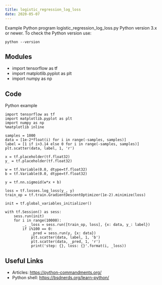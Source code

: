 ```yaml
---
title: logistic_regression_log_loss
date: 2020-05-07
---
```

Example Python program logistic_regression_log_loss.py
Python version 3.x or newer.
To check the Python version use:

    python --version

## Modules

* import tensorflow as tf
* import matplotlib.pyplot as plt
* import numpy as np

## Code

Python example

    import tensorflow as tf
    import matplotlib.pyplot as plt
    import numpy as np
    %matplotlib inline
    
    samples = 1000
    data = [1e-2*float(i) for i in range(-samples, samples)]
    label = [1 if i>3.14 else 0 for i in range(-samples, samples)]
    plt.scatter(data, label, 1, 'r')
    
    x = tf.placeholder(tf.float32)
    y_ = tf.placeholder(tf.float32)
    
    w = tf.Variable(0.0, dtype=tf.float32)
    b = tf.Variable(0.0, dtype=tf.float32)
    
    y = tf.nn.sigmoid(w*x + b)
    
    loss = tf.losses.log_loss(y_, y)
    train_op = tf.train.GradientDescentOptimizer(1e-2).minimize(loss)
    
    init = tf.global_variables_initializer()
    
    with tf.Session() as sess:
        sess.run(init)
        for i in range(10000):
            _, _loss = sess.run([train_op, loss], {x: data, y_: label})
            if i%100 == 0:
                _pred = sess.run(y, {x: data})
                plt.scatter(data, label, 1, 'b')
                plt.scatter(data, _pred, 1, 'r')
                print('step: {}, loss: {}'.format(i, _loss))

## Useful Links

- Articles: https://python-commandments.org/
- Python shell: https://bsdnerds.org/learn-python/
